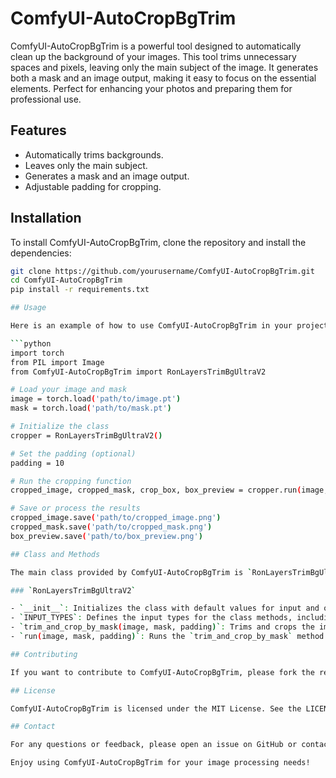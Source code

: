 # ComfyUI-AutoCropBgTrim

ComfyUI-AutoCropBgTrim is a powerful tool designed to automatically clean up the background of your images. This tool trims unnecessary spaces and pixels, leaving only the main subject of the image. It generates both a mask and an image output, making it easy to focus on the essential elements. Perfect for enhancing your photos and preparing them for professional use.

## Features
- Automatically trims backgrounds.
- Leaves only the main subject.
- Generates a mask and an image output.
- Adjustable padding for cropping.

## Installation

To install ComfyUI-AutoCropBgTrim, clone the repository and install the dependencies:

```bash
git clone https://github.com/yourusername/ComfyUI-AutoCropBgTrim.git
cd ComfyUI-AutoCropBgTrim
pip install -r requirements.txt

## Usage

Here is an example of how to use ComfyUI-AutoCropBgTrim in your project:

```python
import torch
from PIL import Image
from ComfyUI-AutoCropBgTrim import RonLayersTrimBgUltraV2

# Load your image and mask
image = torch.load('path/to/image.pt')
mask = torch.load('path/to/mask.pt')

# Initialize the class
cropper = RonLayersTrimBgUltraV2()

# Set the padding (optional)
padding = 10

# Run the cropping function
cropped_image, cropped_mask, crop_box, box_preview = cropper.run(image, mask, padding)

# Save or process the results
cropped_image.save('path/to/cropped_image.png')
cropped_mask.save('path/to/cropped_mask.png')
box_preview.save('path/to/box_preview.png')

## Class and Methods

The main class provided by ComfyUI-AutoCropBgTrim is `RonLayersTrimBgUltraV2`. Below are the main methods and their descriptions:

### `RonLayersTrimBgUltraV2`

- `__init__`: Initializes the class with default values for input and output images, masks, and cropping boxes.
- `INPUT_TYPES`: Defines the input types for the class methods, including the image, mask, and padding.
- `trim_and_crop_by_mask(image, mask, padding)`: Trims and crops the image based on the mask, with optional padding.
- `run(image, mask, padding)`: Runs the `trim_and_crop_by_mask` method and stores the results.

## Contributing

If you want to contribute to ComfyUI-AutoCropBgTrim, please fork the repository and create a pull request with your changes.

## License

ComfyUI-AutoCropBgTrim is licensed under the MIT License. See the LICENSE file for more details.

## Contact

For any questions or feedback, please open an issue on GitHub or contact the repository owner.

Enjoy using ComfyUI-AutoCropBgTrim for your image processing needs!
